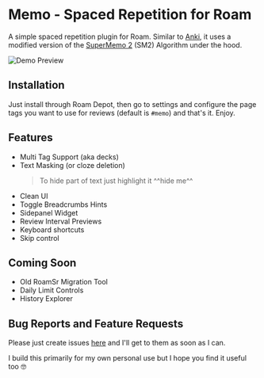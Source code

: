# Memo - Spaced Repetition for Roam

A simple spaced repetition plugin for Roam. Similar to [Anki](https://faqs.ankiweb.net/what-spaced-repetition-algorithm.html), it uses a modified version of the [SuperMemo 2](https://super-memory.com/english/ol/sm2.htm) (SM2) Algorithm under the hood.

![Demo Preview](https://user-images.githubusercontent.com/1279335/189250105-656e6ba3-7703-46e6-bc71-ee8c5f3e39ab.gif)

## Installation

Just install through Roam Depot, then go to settings and configure the page tags you want to use for reviews (default is `#memo`) and that's it. Enjoy.

## Features

- Multi Tag Support (aka decks)
- Text Masking (or cloze deletion)
  > To hide part of text just highlight it ^^hide me^^
- Clean UI
- Toggle Breadcrumbs Hints
- Sidepanel Widget
- Review Interval Previews
- Keyboard shortcuts
- Skip control

## Coming Soon

- Old RoamSr Migration Tool
- Daily Limit Controls
- History Explorer

## Bug Reports and Feature Requests

Please just create issues [here](https://github.com/digitalmaster/roam-memo/issues) and I'll get to them as soon as I can.

I build this primarily for my own personal use but I hope you find it useful too 🤓
